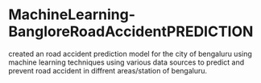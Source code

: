 # MachineLearning-BangloreRoadAccidentPREDICTION
created an road accident prediction model for the city of bengaluru using machine learning techniques using various data sources to predict and prevent road accident in diffrent areas/station of bengaluru.
